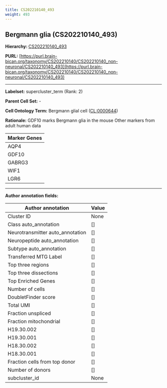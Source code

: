 ```yaml
---
title: CS202210140_493
weight: 493
---
```

## Bergmann glia (CS202210140_493)
<b>Hierarchy: </b>
[CS202210140_493](../CS202210140_493)

**PURL:** [https://purl.brain-bican.org/taxonomy/CS202210140/CS202210140_non-neuronal/CS202210140_493](https://purl.brain-bican.org/taxonomy/CS202210140/CS202210140_non-neuronal/CS202210140_493)

---


**Labelset:** supercluster_term (Rank: 2)

**Parent Cell Set:** -



**Cell Ontology Term:**  Bergmann glial cell ([CL:0000644](https://www.ebi.ac.uk/ols/ontologies/cl/terms?obo_id=CL:0000644)) 

**Rationale:** GDF10 marks Bergmann glia in the mouse Other markers from adult human data

[MARKER GENES.]: #


| Marker Genes |
|--------------|
|AQP4|
|GDF10|
|GABRG3|
|WIF1|
|LGR6|

---

[TRANSFERRED ANNOTATIONS.]: #


[AUTHOR ANNOTATION FIELDS.]: #


**Author annotation fields:**

| Author annotation | Value |
|-------------------|-------|
|Cluster ID|None|
|Class auto_annotation|[]|
|Neurotransmitter auto_annotation|[]|
|Neuropeptide auto_annotation|[]|
|Subtype auto_annotation|[]|
|Transferred MTG Label|[]|
|Top three regions|[]|
|Top three dissections|[]|
|Top Enriched Genes|[]|
|Number of cells|[]|
|DoubletFinder score|[]|
|Total UMI|[]|
|Fraction unspliced|[]|
|Fraction mitochondrial|[]|
|H19.30.002|[]|
|H19.30.001|[]|
|H18.30.002|[]|
|H18.30.001|[]|
|Fraction cells from top donor|[]|
|Number of donors|[]|
|subcluster_id|None|
